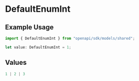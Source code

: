 # DefaultEnumInt

## Example Usage

```typescript
import { DefaultEnumInt } from "openapi/sdk/models/shared";

let value: DefaultEnumInt = 1;
```

## Values

```typescript
1 | 2 | 3
```